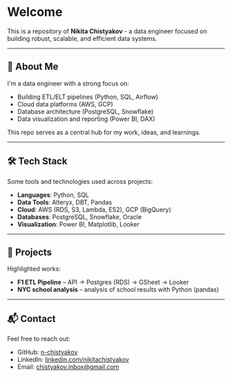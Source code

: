 # Welcome

This is a repository of **Nikita Chistyakov** - a data engineer focused on building robust, scalable, and efficient data systems.

---

## 🧠 About Me

I'm a data engineer with a strong focus on:

- Building ETL/ELT pipelines (Python, SQL, Airflow)
- Cloud data platforms (AWS, GCP)
- Database architecture (PostgreSQL, Snowflake)
- Data visualization and reporting (Power BI, DAX)

This repo serves as a central hub for my work, ideas, and learnings.

---


## 🛠️ Tech Stack

Some tools and technologies used across projects:

- **Languages**: Python, SQL
- **Data Tools**: Alteryx, DBT, Pandas
- **Cloud**: AWS (RDS, S3, Lambda, ES2), GCP (BigQuery)
- **Databases**: PostgreSQL, Snowflake, Oracle
- **Visualization**: Power BI, Matplotlib, Looker

---

## 🚀 Projects

Highlighted works:
- **F1 ETL Pipeline** – API → Postgres (RDS) → GSheet → Looker
- **NYC school analysis** – analysis of school results with Python (pandas)

---

## 📬 Contact

Feel free to reach out:

- GitHub: [n-chistyakov](https://github.com/n-chistyakov)
- LinkedIn: [linkedin.com/nikitachistyakov](https://www.linkedin.com/in/nikitachistyakov/)
- Email: chistyakov.inbox@gmail.com


